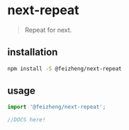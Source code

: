 # next-repeat
> Repeat for next.

## installation
```bash
npm install -S @feizheng/next-repeat
```

## usage
```js
import '@feizheng/next-repeat';

//DOCS here!
```
